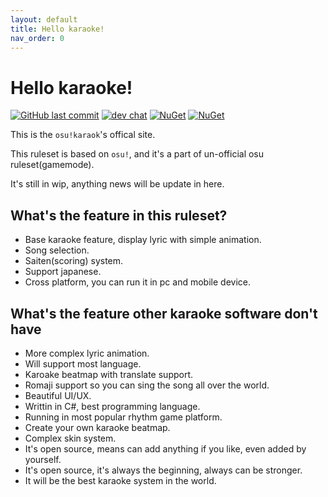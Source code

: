 ```yaml
---
layout: default
title: Hello karaoke!
nav_order: 0
---
```


# Hello karaoke!

[![GitHub last commit](https://img.shields.io/github/last-commit/osu-karaoke/osu-karaoke)](https://github.com/osu-Karaoke)
[![dev chat](https://discordapp.com/api/guilds/299006062323826688/widget.png?style=shield)](https://discord.gg/ga2xZXk)
[![NuGet](https://img.shields.io/badge/ChangeLog-here-aaaaaa.svg)](https://osu-karaoke.github.io/changelog/README.html)
[![NuGet](https://img.shields.io/badge/月子我婆-passed-ff69b4.svg)](https://github.com/osu-Karaoke/osu-karaoke)

This is the `osu!karaok`'s offical site.

This ruleset is based on `osu!`, and it's a part of un-official osu ruleset(gamemode).

It's still in wip, anything news will be update in here.

## What's the feature in this ruleset?

- Base karaoke feature, display lyric with simple animation.
- Song selection.
- Saiten(scoring) system.
- Support japanese.
- Cross platform, you can run it in pc and mobile device.

## What's the feature other karaoke software don't have 

- More complex lyric animation.
- Will support most language.
- Karoake beatmap with translate support.
- Romaji support so you can sing the song all over the world.
- Beautiful UI/UX.
- Writtin in C#, best programming language.
- Running in most popular rhythm game platform.
- Create your own karaoke beatmap.
- Complex skin system.
- It's open source, means can add anything if you like, even added by yourself.
- It's open source, it's always the beginning, always can be stronger.
- It will be the best karaoke system in the world.
